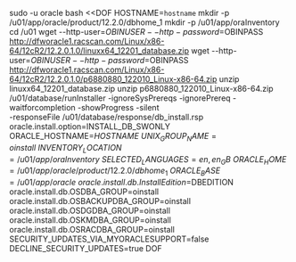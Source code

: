 sudo -u oracle bash <<DOF
HOSTNAME=`hostname`
mkdir -p /u01/app/oracle/product/12.2.0/dbhome_1
mkdir -p /u01/app/oraInventory
cd /u01
wget --http-user=$OBINUSER --http-password=$OBINPASS http://dfworacle1.racscan.com/Linux/x86-64/12cR2/12.2.0.1.0/linuxx64_12201_database.zip
wget --http-user=$OBINUSER --http-password=$OBINPASS http://dfworacle1.racscan.com/Linux/x86-64/12cR2/12.2.0.1.0/p6880880_122010_Linux-x86-64.zip
unzip linuxx64_12201_database.zip
unzip p6880880_122010_Linux-x86-64.zip
/u01/database/runInstaller -ignoreSysPrereqs -ignorePrereq -waitforcompletion -showProgress -silent \
    -responseFile /u01/database/response/db_install.rsp \
    oracle.install.option=INSTALL_DB_SWONLY \
    ORACLE_HOSTNAME=$HOSTNAME \
    UNIX_GROUP_NAME=oinstall \
    INVENTORY_LOCATION=/u01/app/oraInventory \
    SELECTED_LANGUAGES=en,en_GB \
    ORACLE_HOME=/u01/app/oracle/product/12.2.0/dbhome_1 \
    ORACLE_BASE=/u01/app/oracle \
    oracle.install.db.InstallEdition=$DBEDITION \
    oracle.install.db.OSDBA_GROUP=oinstall \
    oracle.install.db.OSBACKUPDBA_GROUP=oinstall \
    oracle.install.db.OSDGDBA_GROUP=oinstall \
    oracle.install.db.OSKMDBA_GROUP=oinstall \
    oracle.install.db.OSRACDBA_GROUP=oinstall \
    SECURITY_UPDATES_VIA_MYORACLESUPPORT=false \
    DECLINE_SECURITY_UPDATES=true
DOF
